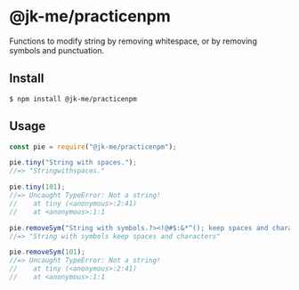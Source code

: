 # @jk-me/practicenpm

Functions to modify string by removing whitespace, or by removing symbols and punctuation.

## Install

```
$ npm install @jk-me/practicenpm
```

## Usage

```js
const pie = require("@jk-me/practicenpm");

pie.tiny("String with spaces.");
//=> "Stringwithspaces."

pie.tiny(101);
//=> Uncaught TypeError: Not a string!
//    at tiny (<anonymous>:2:41)
//    at <anonymous>:1:1

pie.removeSym("String with symbols.?><!@#$:&*^(); keep spaces and characters");
//=> "String with symbols keep spaces and characters"

pie.removeSym(101);
//=> Uncaught TypeError: Not a string!
//    at tiny (<anonymous>:2:41)
//    at <anonymous>:1:1
```
